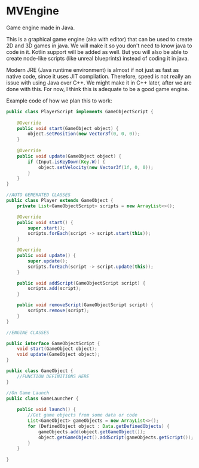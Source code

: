 # MVEngine
Game engine made in Java.

This is a graphical game engine (aka with editor) that can be used to create 2D and 3D games in java. We will make it so you don't need to know java to code in it. Kotlin support will be added as well. But you will also be able to create node-like scripts (like unreal blueprints) instead of coding it in java. 

Modern JRE (Java runtime environment) is almost if not just as fast as native code, since it uses JIT compilation. Therefore, speed is not really an issue with using Java over C++. We might make it in C++ later, after we are done with this. For now, I think this is adequate to be a good game engine.

Example code of how we plan this to work:
```java
public class PlayerScript implements GameObjectScript {
    
    @Override
    public void start(GameObject object) {
        object.setPosition(new Vector3f(0, 0, 0));
    }
    
    @Override
    public void update(GameObject object) {
        if (Input.isKeyDown(Key.W)) {
            object.setVelocity(new Vector3f(1f, 0, 0));
        }
    }
}

//AUTO GENERATED CLASSES
public class Player extends GameObject {
    private List<GameObjectScript> scripts = new ArrayList<>();

    @Override
    public void start() {
        super.start();
        scripts.forEach(script -> script.start(this));
    }

    @Override
    public void update() {
        super.update();
        scripts.forEach(script -> script.update(this));
    }

    public void addScript(GameObjectScript script) {
        scripts.add(script);
    }

    public void removeScript(GameObjectScript script) {
        scripts.remove(script);
    }
}

//ENGINE CLASSES

public interface GameObjectScript {
    void start(GameObject object);
    void update(GameObject object);
}

public class GameObject {
    //FUNCTION DEFINITIONS HERE
}

//On Game Launch
public class GameLauncher {
    
    public void launch() {
        //Get game objects from some data or code
        List<GameObject> gameObjects = new ArrayList<>();
        for (DefinedObject object : Data.getDefinedObjects) {
            gameObjects.add(object.getGameObject());
            object.getGameObject().addScript(gameObjects.getScript());
        }
    }
    
}
```